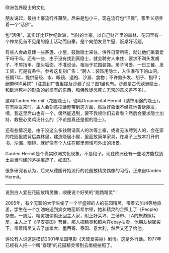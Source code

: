 欧洲包养隐士的文化

朋友说起，最初土豪流行养藏獒，后来是包小三，现在流行包“活佛”，家里长期养着一个“活佛”。

包“活佛”，其实好比17世纪欧洲，当时的土豪，以自己财产里的森林、花园里有一个神龙见首不见尾的隐士活动而自豪，是个向朋友显牛逼、饭桌好话题。

有些人会故意建一些茅篷、小屋，鼓励隐士来住，供养日常所需，就让他们呆着爱干吗干吗。还有一些，由于没有找到真隐士，就会聘穷人来住，要求不剃头发胡子，不剪指甲，蓬头垢面，不准说话，相当于花园装饰。房子可爱、一日三餐、发工资，可是有条件。参考这复刻广告：“聘人：装饰用隐士，入住瀑布下的山洞，任期7年，提供圣经、水、眼镜、道袍、沙漏、食物；不许剪头发、胡子、指甲；酬劳600英镑”（注意到广告里提及沙漏了没？图1里也有。沙漏是古代欧洲隐士，和欧洲死神的形象的必须有的东西，和佛教徒念死亡无常的意义差不多）。

这叫Garden Hermit（花园隐士），也叫Ornamental Hermit（装饰用途的隐士）。在有朋友来时，主人会刻意把话题带到这方面，然后好象很不经意地告诉朋友，噢，我这里后山也有一个，偶然能遇到，要不我领你们去看看？然后会要求隐士加持、教授心灵鸡汤什么的（不论是真还是假的隐士）。

还有些情况是，由于没这么多钱聘请真人的次等土豪，或者无法聘到人的，会在家的花园里或背后森林里，建造隐居小屋，里面放简单家具，在桌子上放本打开的书、沙漏、眼镜，就好像有个人住在那里但恰巧外出的场景。

Garden Hermit是个真实欧洲文化现象，不是段子。现在欧洲还有一些地方能找到土豪当时建的茅棚痕迹了，如图3。

很多研究者认为，后来从德国开始流行的花园放精灵偶像的习俗，正来自Garden Hermit。

------------------------------------

说到白人爱在花园放精灵像，顺便说个好笑的“跑路精灵”：

2005年，有个无聊的大学生偷了一个华盛顿的人的花园精灵，带着去加州等地旅游。学生在一个加油站遇到疯女帕丽斯希尔顿，她和精灵的合照上了《People》杂志。一周后，精灵被偷偷还回主人家，附上好莱坞、三藩市、LA的旅游照片册，主人上了《早安美国》节目。那人把精灵和照片在ebay拍卖，他朋友秘密买下，带着精灵又去了加拿大、墨西哥、泰国、意大利，然后又还了给他。

评论有人说这是模仿2001年法国电影《天使爱美丽》剧情。这是外行话。1977年已经有人把一个叫“查理”的花园精灵带到去南极拍照了。
